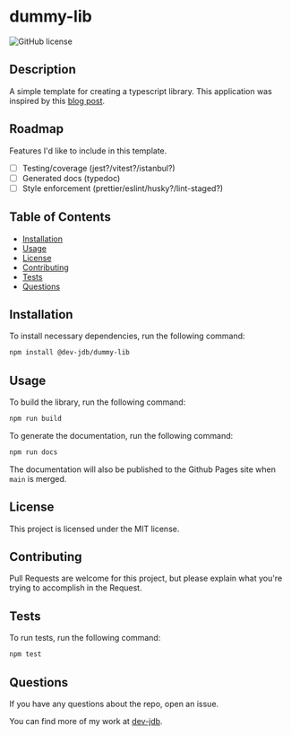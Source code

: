 # dummy-lib

![GitHub license](https://img.shields.io/badge/license-MIT-blue.svg)

## Description

A simple template for creating a typescript library. This application was inspired by this [blog post](https://javascript.plainenglish.io/how-to-create-a-typescript-npm-library-for-dummies-6633f2506a17).

## Roadmap

Features I'd like to include in this template.

- [ ] Testing/coverage (jest?/vitest?/istanbul?)
- [ ] Generated docs (typedoc)
- [ ] Style enforcement (prettier/eslint/husky?/lint-staged?)

## Table of Contents

- [Installation](#installation)
- [Usage](#usage)
- [License](#license)
- [Contributing](#contributing)
- [Tests](#tests)
- [Questions](#questions)

## Installation

To install necessary dependencies, run the following command:

```sh
npm install @dev-jdb/dummy-lib
```

## Usage

To build the library, run the following command:

```sh
npm run build
```

To generate the documentation, run the following command:

```sh
npm run docs
```

The documentation will also be published to the Github Pages site when `main` is merged.

## License

This project is licensed under the MIT license.

## Contributing

Pull Requests are welcome for this project, but please explain what you're trying to accomplish in the Request.

## Tests

To run tests, run the following command:

```sh
npm test
```

## Questions

If you have any questions about the repo, open an issue.

You can find more of my work at [dev-jdb](https://github.com/dev-jdb/).
